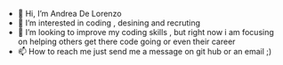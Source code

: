- 👋 Hi, I’m Andrea De Lorenzo
- 👀 I’m interested in coding , desining and recruting 
- 💞️ I’m looking to improve my coding skills , but right now i am focusing on helping others get there code going or even their career 
- 📫 How to reach me just send me a message on git hub or an email ;) 

<!---
Andrea-De-Lorenzo/Andrea-De-Lorenzo is a ✨ special ✨ repository because its `README.md` (this file) appears on your GitHub profile.
You can click the Preview link to take a look at your changes.
--->

